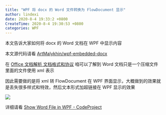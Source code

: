 ```yaml
---
title: "WPF 将 docx 的 Word 文件转换为 FlowDocument 显示"
author: lindexi
date: 2020-8-4 19:33:2 +0800
CreateTime: 2020-8-4 19:30:53 +0800
categories: WPF
---
```


本文告诉大家如何将 docx 的 Word 文档在 WPF 中显示内容

<!--more-->


<!-- 发布 -->

本文源代码请看 [ArtMalykhin/wpf-embedded-docx](https://github.com/ArtMalykhin/wpf-embedded-docx )

在 [Office 文档解析 文档格式和协议](https://lindexi.gitee.io/post/Office-%E6%96%87%E6%A1%A3%E8%A7%A3%E6%9E%90-%E6%96%87%E6%A1%A3%E6%A0%BC%E5%BC%8F%E5%92%8C%E5%8D%8F%E8%AE%AE.html ) 咱可以了解到 Word 文档只是一个压缩文件里面的文件使用 xml 表示

因此需要做的是将 xml 转 FlowDocument 在 WPF 界面显示，大概做到的效果就是丢失很多样式和特效，然后文本形式加超链接在 WPF 显示的效果

<!-- ![](image/WPF 将 docx 的 Word 文件转换为 FlowDocument 显示/WPF 将 docx 的 Word 文件转换为 FlowDocument 显示0.png) -->

![](http://image.acmx.xyz/lindexi%2F202084193134675.jpg)

详细请看 [Show Word File in WPF - CodeProject](https://www.codeproject.com/Articles/649064/Show-Word-file-in-WPF )



